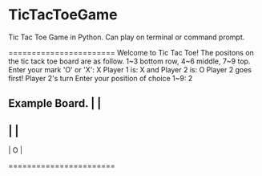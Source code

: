 # TicTacToeGame
Tic Tac Toe Game in Python.
Can play on terminal or command prompt.

=======================
Welcome to Tic Tac Toe!
The positons on the tic tack toe board are as follow.
1~3 bottom row, 4~6 middle, 7~9 top.
Enter your mark 'O' or 'X': X
Player 1 is: X and Player 2 is: O
Player 2 goes first!
Player 2's turn
Enter your position of choice 1~9: 2

Example Board.
   |   |    
-----------
   |   |    
-----------
   | O |   
 
=======================
